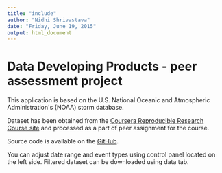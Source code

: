 ```yaml
---
title: "include"
author: "Nidhi Shrivastava"
date: "Friday, June 19, 2015"
output: html_document
---
```

# Data Developing Products - peer assessment project

This application is based on the U.S. National Oceanic and Atmospheric Administration's (NOAA) storm database.

Dataset has been obtained from the [Coursera Reproducible Research Course site](https://d396qusza40orc.cloudfront.net/repdata%2Fdata%2FStormData.csv.bz2)
and processed as a part of peer assignment for the course.

Source code is available on the [GitHub](https://github.com/nsddn/DDP-project).

You can adjust date range and event types using control panel located on the left side. 
Filtered dataset can be downloaded using data tab.